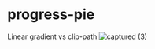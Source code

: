 # progress-pie
Linear gradient vs clip-path
![captured (3)](https://user-images.githubusercontent.com/42850304/74269778-520fcb80-4d0a-11ea-8ab8-f5f6d168fe76.gif)
